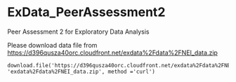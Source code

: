 ExData_PeerAssessment2
======================

Peer Assessment 2 for Exploratory Data Analysis

Please download data file from https://d396qusza40orc.cloudfront.net/exdata%2Fdata%2FNEI_data.zip

```{r}
download.file('https://d396qusza40orc.cloudfront.net/exdata%2Fdata%2FNEI_data.zip', 'exdata%2Fdata%2FNEI_data.zip', method ='curl')
```